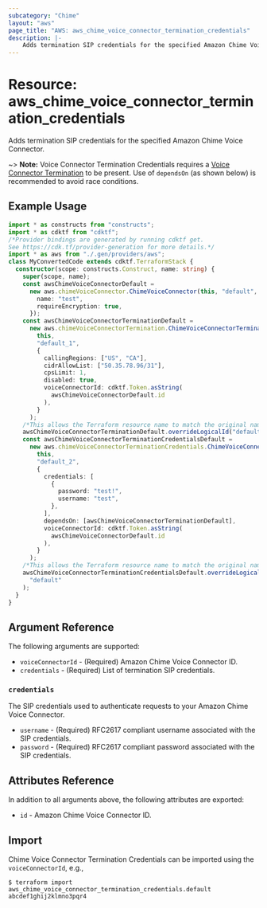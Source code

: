 ```yaml
---
subcategory: "Chime"
layout: "aws"
page_title: "AWS: aws_chime_voice_connector_termination_credentials"
description: |-
    Adds termination SIP credentials for the specified Amazon Chime Voice Connector.
---
```


# Resource: aws_chime_voice_connector_termination_credentials

Adds termination SIP credentials for the specified Amazon Chime Voice Connector.

~> **Note:** Voice Connector Termination Credentials requires a [Voice Connector Termination](/docs/providers/aws/r/chime_voice_connector_termination.html) to be present. Use of `dependsOn` (as shown below) is recommended to avoid race conditions.

## Example Usage

```typescript
import * as constructs from "constructs";
import * as cdktf from "cdktf";
/*Provider bindings are generated by running cdktf get.
See https://cdk.tf/provider-generation for more details.*/
import * as aws from "./.gen/providers/aws";
class MyConvertedCode extends cdktf.TerraformStack {
  constructor(scope: constructs.Construct, name: string) {
    super(scope, name);
    const awsChimeVoiceConnectorDefault =
      new aws.chimeVoiceConnector.ChimeVoiceConnector(this, "default", {
        name: "test",
        requireEncryption: true,
      });
    const awsChimeVoiceConnectorTerminationDefault =
      new aws.chimeVoiceConnectorTermination.ChimeVoiceConnectorTermination(
        this,
        "default_1",
        {
          callingRegions: ["US", "CA"],
          cidrAllowList: ["50.35.78.96/31"],
          cpsLimit: 1,
          disabled: true,
          voiceConnectorId: cdktf.Token.asString(
            awsChimeVoiceConnectorDefault.id
          ),
        }
      );
    /*This allows the Terraform resource name to match the original name. You can remove the call if you don't need them to match.*/
    awsChimeVoiceConnectorTerminationDefault.overrideLogicalId("default");
    const awsChimeVoiceConnectorTerminationCredentialsDefault =
      new aws.chimeVoiceConnectorTerminationCredentials.ChimeVoiceConnectorTerminationCredentials(
        this,
        "default_2",
        {
          credentials: [
            {
              password: "test!",
              username: "test",
            },
          ],
          dependsOn: [awsChimeVoiceConnectorTerminationDefault],
          voiceConnectorId: cdktf.Token.asString(
            awsChimeVoiceConnectorDefault.id
          ),
        }
      );
    /*This allows the Terraform resource name to match the original name. You can remove the call if you don't need them to match.*/
    awsChimeVoiceConnectorTerminationCredentialsDefault.overrideLogicalId(
      "default"
    );
  }
}

```

## Argument Reference

The following arguments are supported:

* `voiceConnectorId` - (Required) Amazon Chime Voice Connector ID.
* `credentials` - (Required) List of termination SIP credentials.

### `credentials`

The SIP credentials used to authenticate requests to your Amazon Chime Voice Connector.

* `username` - (Required) RFC2617 compliant username associated with the SIP credentials.
* `password` - (Required) RFC2617 compliant password associated with the SIP credentials.

## Attributes Reference

In addition to all arguments above, the following attributes are exported:

* `id` - Amazon Chime Voice Connector ID.

## Import

Chime Voice Connector Termination Credentials can be imported using the `voiceConnectorId`, e.g.,

```
$ terraform import aws_chime_voice_connector_termination_credentials.default abcdef1ghij2klmno3pqr4
```

<!-- cache-key: cdktf-0.17.0-pre.15 input-dd2cb37dfe8b069827b381cb3c6008167ef1a4947c8354c0c99ee9f1c9105e3d -->